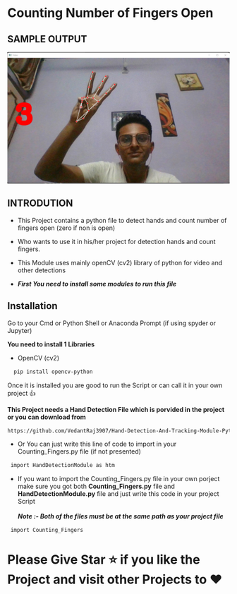 
# Counting Number of Fingers Open








## SAMPLE OUTPUT

![Logo](https://github.com/VedantRaj3907/Counting-Number-of-Open-Fingers-Hand-Detection-Python-OPenCV/blob/main/Counting%20Fingers/Images/Img_counting_fingers_2.jpg)





## INTRODUTION

- This Project contains a python file to detect hands and count number of fingers open (zero if non is open)
- Who wants to use it in his/her project for detection hands and count fingers.
- This Module uses mainly openCV (cv2) library of python for video and other detections

- ***First You need to install some modules to run this file***





## Installation

Go to your Cmd or Python Shell or Anaconda Prompt (if using spyder or Jupyter)

**You need to install 1 Libraries**
- OpenCV (cv2)
```bash
  pip install opencv-python
```

Once it is installed you are good to run the Script or can call it in your own project
:thumbsup:

**This Project needs a Hand Detection File which is porvided in the project or you can download from**
```bash
https://github.com/VedantRaj3907/Hand-Detection-And-Tracking-Module-Python-OpenCV
```

- Or You can just write this line of code to import in your Counting_Fingers.py file (if not presented)
```bash
 import HandDetectionModule as htm
```

- If you want to import the Counting_Fingers.py file in your own porject make sure you got both **Counting_Fingers.py** file and **HandDetectionModule.py** file and just write this code in your project Script<br><br>
***Note :- Both of the files must be at the same path as your project file***
```bash
 import Counting_Fingers
```





# Please Give Star :star: if you like the Project and visit other Projects to :heart:

    
